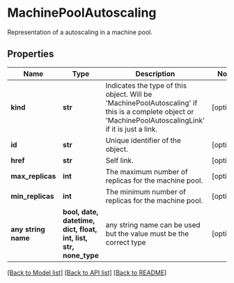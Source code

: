 # MachinePoolAutoscaling

Representation of a autoscaling in a machine pool.

## Properties
Name | Type | Description | Notes
------------ | ------------- | ------------- | -------------
**kind** | **str** | Indicates the type of this object. Will be &#39;MachinePoolAutoscaling&#39; if this is a complete object or &#39;MachinePoolAutoscalingLink&#39; if it is just a link. | [optional]
**id** | **str** | Unique identifier of the object. | [optional]
**href** | **str** | Self link. | [optional]
**max_replicas** | **int** | The maximum number of replicas for the machine pool. | [optional]
**min_replicas** | **int** | The minimum number of replicas for the machine pool. | [optional]
**any string name** | **bool, date, datetime, dict, float, int, list, str, none_type** | any string name can be used but the value must be the correct type | [optional]

[[Back to Model list]](../README.md#documentation-for-models) [[Back to API list]](../README.md#documentation-for-api-endpoints) [[Back to README]](../README.md)
